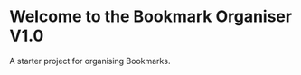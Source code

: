 Welcome to the Bookmark Organiser V1.0
==============================

A starter project for organising Bookmarks.
